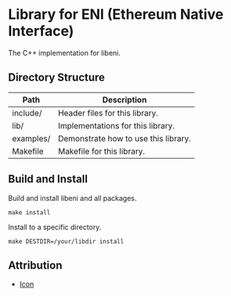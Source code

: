 Library for ENI (Ethereum Native Interface)
===========================================

The C++ implementation for libeni.

## Directory Structure

| Path       | Description                                     |
| ---------- | ----------------------------------------------- |
| include/   | Header files for this library.                  |
| lib/       | Implementations for this library.               |
| examples/  | Demonstrate how to use this library.            |
| Makefile   | Makefile for this library.                      |

## Build and Install

Build and install libeni and all packages.

```
make install
```

Install to a specific directory.

```
make DESTDIR=/your/libdir install
```

## Attribution
- [Icon](https://commons.wikimedia.org/wiki/File:Creative-Tail-pulse.svg)
